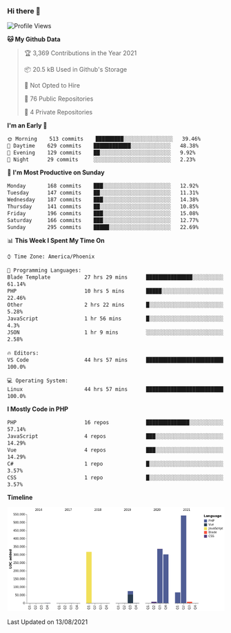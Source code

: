 ### Hi there 👋

<!--START_SECTION:waka-->
![Profile Views](http://img.shields.io/badge/Profile%20Views-0-blue)

**🐱 My Github Data** 

> 🏆 3,369 Contributions in the Year 2021
 > 
> 📦 20.5 kB Used in Github's Storage 
 > 
> 🚫 Not Opted to Hire
 > 
> 📜 76 Public Repositories 
 > 
> 🔑 4 Private Repositories  
 > 
**I'm an Early 🐤** 

```text
🌞 Morning    513 commits    █████████░░░░░░░░░░░░░░░░   39.46% 
🌆 Daytime    629 commits    ████████████░░░░░░░░░░░░░   48.38% 
🌃 Evening    129 commits    ██░░░░░░░░░░░░░░░░░░░░░░░   9.92% 
🌙 Night      29 commits     ░░░░░░░░░░░░░░░░░░░░░░░░░   2.23%

```
📅 **I'm Most Productive on Sunday** 

```text
Monday       168 commits    ███░░░░░░░░░░░░░░░░░░░░░░   12.92% 
Tuesday      147 commits    ██░░░░░░░░░░░░░░░░░░░░░░░   11.31% 
Wednesday    187 commits    ███░░░░░░░░░░░░░░░░░░░░░░   14.38% 
Thursday     141 commits    ██░░░░░░░░░░░░░░░░░░░░░░░   10.85% 
Friday       196 commits    ███░░░░░░░░░░░░░░░░░░░░░░   15.08% 
Saturday     166 commits    ███░░░░░░░░░░░░░░░░░░░░░░   12.77% 
Sunday       295 commits    █████░░░░░░░░░░░░░░░░░░░░   22.69%

```


📊 **This Week I Spent My Time On** 

```text
⌚︎ Time Zone: America/Phoenix

💬 Programming Languages: 
Blade Template           27 hrs 29 mins      ███████████████░░░░░░░░░░   61.14% 
PHP                      10 hrs 5 mins       █████░░░░░░░░░░░░░░░░░░░░   22.46% 
Other                    2 hrs 22 mins       █░░░░░░░░░░░░░░░░░░░░░░░░   5.28% 
JavaScript               1 hr 56 mins        █░░░░░░░░░░░░░░░░░░░░░░░░   4.3% 
JSON                     1 hr 9 mins         ░░░░░░░░░░░░░░░░░░░░░░░░░   2.58%

🔥 Editors: 
VS Code                  44 hrs 57 mins      █████████████████████████   100.0%

💻 Operating System: 
Linux                    44 hrs 57 mins      █████████████████████████   100.0%

```

**I Mostly Code in PHP** 

```text
PHP                      16 repos            ██████████████░░░░░░░░░░░   57.14% 
JavaScript               4 repos             ███░░░░░░░░░░░░░░░░░░░░░░   14.29% 
Vue                      4 repos             ███░░░░░░░░░░░░░░░░░░░░░░   14.29% 
C#                       1 repo              █░░░░░░░░░░░░░░░░░░░░░░░░   3.57% 
CSS                      1 repo              █░░░░░░░░░░░░░░░░░░░░░░░░   3.57%

```


**Timeline**

![Chart not found](https://raw.githubusercontent.com/mikebronner/mikebronner/master/charts/bar_graph.png) 


 Last Updated on 13/08/2021
<!--END_SECTION:waka-->

<!--
**mikebronner/mikebronner** is a ✨ _special_ ✨ repository because its `README.md` (this file) appears on your GitHub profile.

Here are some ideas to get you started:

- 🔭 I’m currently working on ...
- 🌱 I’m currently learning ...
- 👯 I’m looking to collaborate on ...
- 🤔 I’m looking for help with ...
- 💬 Ask me about ...
- 📫 How to reach me: ...
- 😄 Pronouns: ...
- ⚡ Fun fact: ...
-->
